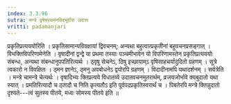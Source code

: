 ```yaml
---
index: 3.3.96
sutra: मन्त्रे वृषेषपचमनविदभूवीरा उदात्तः
vritti: padamanjari
---
```


 प्रकृतिप्रत्यययोरिति । प्रकृतिसामान्यविवक्षायां द्विवचनम्; अन्यथा बहुत्वात्प्रकृतीनां बहुवचनप्रसङ्गात् । विभक्तिविपरिणामेनेति । वृषादीनां द्वन्द्वे या प्रथमा तस्याः पञ्चमीभावेन यो विपरिणामस्तेन प्रकृतिप्रत्यययोः संबन्धः, अन्यथा संबन्धानुपपतिरित्यर्थः । ठ्वृषु सेचनेऽ, ठिषु इच्छायाम्ऽ वृषिसाहचर्यादुदितो ग्रहणम् । सूत्रे त्वकारो न विवक्षितः । ठ्मन ज्ञानेऽ, ठ्मनु अवबोधनेऽ द्वयोरपि ग्रहणम् । विदादीनामपि यथादर्शनम् । सर्वत्रेति । मन्त्रे चामन्त्रे चेत्यर्थः । वृषादिभ्यः क्तिप्रत्यये विधातव्ये उदातवचनमुतरार्थम्, व्रजयजोर्भावे क्यबुदातो यथा स्यात् । प्रमतिरित्यादौ च ठ्तादौ च निति कृत्यतौऽ इति पूर्वपदप्रकृतिस्वरार्थं च । पिबतेरपि मन्त्रे क्तिन्नुदातो दृश्यते---त्वं सुतस्य पीतये, मध्वः सोमस्य पीतये इति ॥
